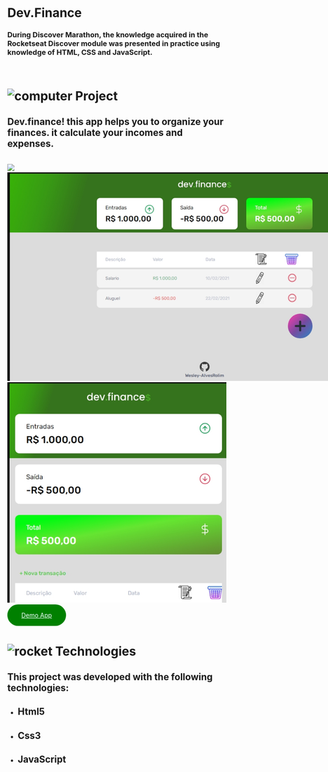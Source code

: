 # <strong>Dev.Finance</strong>
### During Discover Marathon, the knowledge acquired in the Rocketseat Discover module was presented in practice using knowledge of HTML, CSS and JavaScript.
<br>

# <img class="emoji" alt="computer" height="30" width="30" src="https://github.githubassets.com/images/icons/emoji/unicode/1f4bb.png"> Project
## Dev.finance! this app helps you to organize your finances. it calculate your incomes and expenses.

<br>
<img src="./assets/Readme.gif" style="max-width:900px;">
<img src="./assets/READMEimg0.jpg" style="max-width:900px;">  
<img src="./assets/READMEimg1.jpg" style="max-width:500px;">
<br>

   <br>
   <div style="width: 100vw;">
    <a href="https://wesleyfinance.netlify.app/"
    style="background-color: green; padding: 1rem 2rem; color:azure; border-radius: 5rem; text-align: center; align-items: center;">Demo App</a>
   </div>
    <br>

# <img class="emoji" alt="rocket" height="30" width="30" src="https://github.githubassets.com/images/icons/emoji/unicode/1f680.png"> Technologies <br>
## This project was developed with the following technologies:

- ## Html5 
- ## Css3
- ## JavaScript